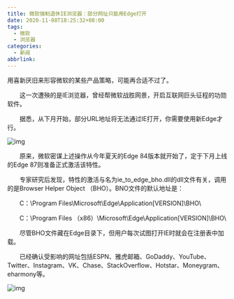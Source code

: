 ```yaml
---
title: 微软强制退休IE浏览器：部分网址只能用Edge打开
date: 2020-11-08T18:25:32+08:00
tags:
  - 微软
  - 浏览器
categories:
  - 新闻
abbrlink:
---
```


用喜新厌旧来形容微软的某些产品策略，可能再合适不过了。

　　这一次遭殃的是IE浏览器，曾经帮微软战胜网景，开启互联网巨头征程的功勋软件。

　　据悉，从下月开始，部分URL地址将无法通过IE打开，你需要使用新Edge才行。

![img](https://cdn.jsdelivr.net/gh/yakeing/Documentation@main/Hexo/images/08ac-kcaeqzx1004768.png)

　　原来，微软密谋上述操作从今年夏天的Edge 84版本就开始了，定于下月上线的Edge 87则准备正式激活该特性。

　　专家研究后发现，特性的激活与名为ie_to_edge_bho.dll的dll文件有关，调用的是Browser Helper Object （BHO）。BNO文件的默认地址是：

　　C：\Program Files\Microsoft\Edge\Application\[VERSION]\BHO\

　　C：\Program Files （x86）\Microsoft\Edge\Application\[VERSION]\BHO\

　　尽管BHO文件藏在Edge目录下，但用户每次试图打开IE时就会在注册表中加载。

　　已经确认受影响的网址包括ESPN、雅虎邮箱、GoDaddy、YouTube、Twitter、Instagram、VK、Chase、StackOverflow、Hotstar、Moneygram、eharmony等。

![img](https://cdn.jsdelivr.net/gh/yakeing/Documentation@main/Hexo/images/fd12-kcaeqzx1004769.png)